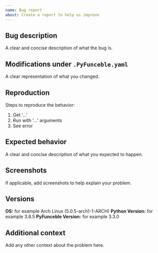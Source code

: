 ```yaml
---
name: Bug report
about: Create a report to help us improve
---
```


## Bug description
A clear and concise description of what the bug is.

## Modifications under `.PyFunceble.yaml`

A clear representation of what you changed.

## Reproduction

Steps to reproduce the behavior:
1. Get '...'
2. Run with '...' arguments
4. See error

## Expected behavior
A clear and concise description of what you expected to happen.

## Screenshots
If applicable, add screenshots to help explain your problem.

## Versions

**OS:** for example Arch Linux (5.0.5-arch1-1-ARCH)
**Python Version:** for example 3.8.5
**PyFunceble Version:** for example 3.3.0

## Additional context
Add any other context about the problem here.
